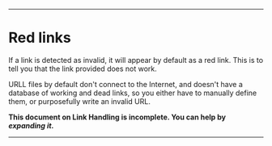 
***

# Red links

If a link is detected as invalid, it will appear by default as a red link. This is to tell you that the link provided does not work.

URLL files by default don't connect to the Internet, and doesn't have a database of working and dead links, so you either have to manually define them, or purposefully write an invalid URL.

**This document on Link Handling is incomplete. You can help by _expanding it._**

***
